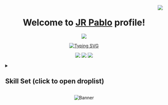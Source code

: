 <img align="right" src = "https://visitor-badge.laobi.icu/badge?page_id=Duz-Dev.CSS-DuzDev"/>

<!--- Header -->
<div align="center">
  <h1>Welcome to <a href="#">JR Pablo</a> profile! </h1>
  <!--- Education -->
  <!--- <img src="https://custom-icon-badges.demolab.com/badge/-B.E. Computer Engineering-171515?style=for-the-badge&logo=itesm">--> <img src="https://custom-icon-badges.demolab.com/badge/-B.S. Computer Science-171515?style=for-the-badge&logo=uanl">
</div>

<!-- Typing SVG by DenverCoder1 - https://github.com/DenverCoder1/readme-typing-svg -->
<p align="center">
<a href="https://git.io/typing-svg"><img src="https://readme-typing-svg.demolab.com?font=Fira+Code&pause=1000&color=0969DA&center=true&random=true&width=435&lines=Fast+and+efficient+problem+solver;%2B6+years+of+coding+experience;Thrives+in+a+team+environment;Adapts+to+emerging+technologies;Polyglot" alt="Typing SVG" /></a>
</p>

<!--- Contact Information -->
<p align="center">
  <a href="https://github.com/Duz-Dev/"><img src="https://img.shields.io/badge/-portfolio-171515?style=for-the-badge&logo=Git&logoColor=ffffff"></a>
  <a href="https://www.linkedin.com/in/juan-ruben-chavez-420b03151/"><img src="https://img.shields.io/badge/linkedin-%230077B5.svg?style=for-the-badge&logo=linkedin&logoColor=ffffff"></a>
  <a href="mailto:juanrubenc78@gmail.com"><img src="https://img.shields.io/badge/-contact-171515?style=for-the-badge&logo=Gmail&logoColor=ffffff"></a>
</p>

<!--- Skill Set -->
<details>
    <summary><h2>Skill Set (click to open droplist)</h2></summary>
    <details>
    <summary><h3>💻 Programming languages I can easily work around flawlessly</h3></summary>
      <p>
      <a href="https://github.com/search?q=bash">
        <img alt="Bash" src="https://img.shields.io/badge/Bash-121011.svg?logo=gnu-bash&logoColor=white"></a>
      <a href="https://github.com/search?q=c">
        <img alt="C" src="https://custom-icon-badges.demolab.com/badge/C-03599C.svg?logo=c-in-hexagon&logoColor=white"></a>
      <a href="https://github.com/search?q=cpp">
        <img alt="C++" src="https://custom-icon-badges.demolab.com/badge/C++-9C033A.svg?logo=cpp2&logoColor=white"></a>
      <a href="https://github.com/search?q=cs">
        <img alt="C#" src="https://custom-icon-badges.demolab.com/badge/C﹟-682876.svg?logo=cs2&logoColor=white"></a>
      <a href="https://github.com/search?q=css">
        <img alt="CSS" src="https://img.shields.io/badge/CSS-1572B6.svg?logo=css3&logoColor=white"></a>
      <a href="https://github.com/search?q=go">
        <img alt="Go" src="https://custom-icon-badges.demolab.com/badge/Go-000000.svg?logo=go"></a>
      <a href="https://github.com/search?q=go">
        <img alt="HTML" src="https://img.shields.io/badge/HTML-E34F26.svg?logo=html5&logoColor=white"></a>
      <a href="https://github.com/search?q=lua">
        <img alt="JavaScript" src="https://img.shields.io/badge/JavaScript-F7DF1E.svg?logo=javascript&logoColor=black"></a>
      <a href="https://github.com/search?q=latex">
        <img alt="Lua" src="https://img.shields.io/badge/Lua-00007D.svg?logo=lua&logoColor=white"></a>
      <a href="https://github.com/search?q=javascript">
        <img alt="LaTeX" src="https://img.shields.io/badge/LaTeX-008080.svg?logo=LaTeX&logoColor=white"></a>
      <a href="https://github.com/search?q=markdown">
        <img alt="Markdown" src="https://img.shields.io/badge/Markdown-000000.svg?logo=markdown&logoColor=white"></a>
      <a href="Python"><img alt="Python" src="https://img.shields.io/badge/-Python-306998?logo=python&logoColor=white"/></a>
      <a href="https://github.com/search?q=sql">
        <img alt="Rust" src="https://img.shields.io/badge/Rust-f25c04.svg?logo=rust&logoColor=white"></a>
      <a href="https://github.com/search?q=rust">
        <img alt="SQL" src="https://custom-icon-badges.demolab.com/badge/SQL-025E8C.svg?logo=database&logoColor=white"></a>
      </p>
    </details>
    <details>
    <summary><h3>🧰 Frameworks I'm most comfortable with</h3></summary>
      <p>
        <a href="Angular"><img alt="Angular" src="https://img.shields.io/badge/-Angular-a6120d?logo=angular&logoColor=white"/></a>
        <a href="Bootstrap"><img alt="Bootstrap" src="https://img.shields.io/badge/-Bootstrap-563d7c?logo=bootstrap&logoColor=white"/></a>
        <a href="https://github.com/search?q=discord.py"><img alt="Discord.py" src="https://custom-icon-badges.demolab.com/badge/Discord.py-0d1620.svg?logo=dpy"></a>
        <a href="https://github.com/search?q=django"><img alt="Django" src="https://custom-icon-badges.demolab.com/badge/Django-0d1620.svg?logo=django"></a>
        <a href="Flutter"><img alt="React" src="https://img.shields.io/badge/-Flutter-34bbf4?logo=Flutter&logoColor=navyblue"/></a>
        <a href="JQuery"><img alt="JQuery" src="https://img.shields.io/badge/-JQuery-0868ac?logo=jquery&logoColor=white"/></a>
        <a href="Node.js"><img alt="Node.js" src="https://img.shields.io/badge/-Node.js-3c873a?logo=node.js&logoColor=white"/></a>
        <a href="React"><img alt="React" src="https://img.shields.io/badge/-React-171515?logo=React&logoColor=navyblue"/></a>
        <a href="Vue"><img alt="Vue.js" src="https://img.shields.io/badge/-Vue.js-42B883?logo=Vue.js&logoColor=white"/></a>
      </p>
    </details>
    <details>
    <summary><h3>💾 Database management</h3></summary>
      <p>
        <a href="#"><img alt="MongoDB" src ="https://img.shields.io/badge/MongoDB-4ea94b.svg?logo=mongodb&logoColor=white"></a>
        <!-- <a href="#"><img alt="MySQL" src="https://img.shields.io/badge/MySQL-00f.svg?logo=mysql&logoColor=white"></a>-->
        <a href="#"><img alt="PostgreSQL" src ="https://img.shields.io/badge/PostgreSQL-316192.svg?logo=postgresql&logoColor=white"></a>
        <a href="#"><img alt="PoweBI" src ="https://img.shields.io/badge/PowerBI-fccc1c.svg?logo=powerbi&logoColor=black"></a>
        <a href="#"><img alt="SQLite" src ="https://img.shields.io/badge/SQLite-3fa2dc.svg?logo=sqlite&logoColor=white"></a>
      </p>
    </details>
    <details>
    <summary><h3>👩‍💻 Software and tools that I'm used to manipulate</h3></summary>
      <p>
        <a href="#"><img alt="Adobe" src="https://img.shields.io/badge/Adobe Software-FF0000.svg?logo=adobe&logoColor=white"></a>
        <a href="#"><img alt="Dbeaver" src="https://custom-icon-badges.demolab.com/badge/-Dbeaver-372923?logo=dbeaver-mono&logoColor=white"></a>
        <a href="#"><img alt="Figma" src="https://img.shields.io/badge/Figma-FF3B00?logo=figma&logoColor=white"/></a>
        <a href="#"><img alt="Git" src="https://img.shields.io/badge/Git-F05033.svg?logo=git&logoColor=white"></a>
        <a href="#"><img alt="Google Sheets" src="https://img.shields.io/badge/Google Sheets-34A853.svg?logo=google%20sheets&logoColor=white"></a>
        <a href="#"><img alt="Heroku" src="https://img.shields.io/badge/Heroku-430098.svg?logo=heroku&logoColor=white"></a>
        <a href="#"><img alt="InVision Studio" src="https://img.shields.io/badge/-InVision Studio-FF4785?logo=invision&logoColor=white"/></a>
        <a href="#"><img alt="Jupyter" src="https://img.shields.io/badge/Jupyter-F37626.svg?logo=Jupyter&logoColor=white"></a>
        <a href="#"><img alt="Microsoft Excel" src="https://img.shields.io/badge/-Microsoft Excel-1d6f42?logo=microsoftexcel&logoColor=white"></a>
        <a href="#"><img alt="Notion" src="https://img.shields.io/badge/Notion-010101.svg?logo=notion&logoColor=white"></a>
        <a href="#"><img alt="OBS Studio" src="https://img.shields.io/badge/-OBS-302E31?logo=obs-studio&logoColor=white"></a>
        <a href="#"><img alt="Penpot" src="https://img.shields.io/badge/Penpot-FFFFFF?logo=penpot&logoColor=black"/></a>
        <a href="#"><img alt="Postman" src="https://img.shields.io/badge/Postman-FF6C37?logo=postman&logoColor=white"></a>
        <a href="#"><img alt="Unreal Engine" src="https://img.shields.io/badge/-Unreal Engine-121011?logo=unrealengine&logoColor=white"></a>
        <a href="#"><img alt="Visual Studio Code" src="https://img.shields.io/badge/Visual%20Studio%20Code-0078d7.svg?logo=visual-studio-code&logoColor=white"></a>
      </p>
    </details>
    <details>
    <summary><h3>🈵 Languages I can communicate in<h3></summary>
      <p>
        • 🇪🇸 <b>Spanish</b> (Native/C2) <br>
        • 🇬🇧 <b>English</b> (C1) <br>
        • 🇩🇪 <b>German</b> (B1) <br>
        • 🇩🇰 <b>Danish</b> (A2) <br>
        • 🇷🇺 <b>Russian</b> (A1) <br>
      </p>
    </details>
    <details>
    <summary><h3>👨‍🔬  Mathematical skills<h3></summary>
      <p>
        • Calculus <br>
        • Discrete mathematics <br>
        • Linear Algebra <br>
        • Multivariable Calculus <br>
        • Probability & Statistics <br>
        • Differential Equations <br>
      </p>
    </details>
    <details>
    <summary><h3>📖 Current study roadmap (not hierarchically organized)<h3></summary>
      <p>
        • Combinatorics <br>
        • Topology <br>
        • Non-Euclidean Geometry <br>
        • Differential Geometry <br>
        • Real Analysis <br>
        • Complex Analysis <br>
        • Abstract Algebra <br>
        • Mathematical Logic <br>
        • Quantum Computation. <br>
      </p>
    </details>
</details>

<p align="center">
  <img src="https://i.imgur.com/GGXoHvk.gif" alt="Banner"/>
</p>
